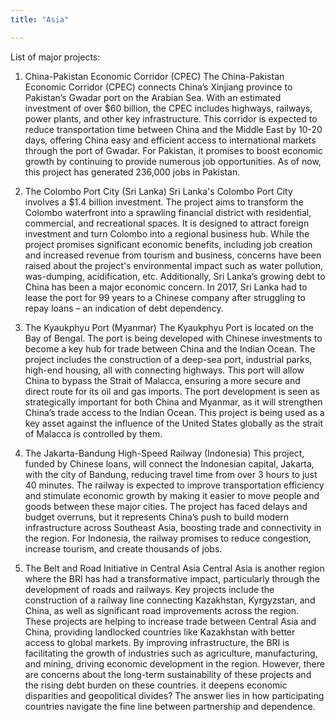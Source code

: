 ```yaml
---
title: "Asia"

---
```


List of major projects: 

1. China-Pakistan Economic Corridor (CPEC)
The China-Pakistan Economic Corridor (CPEC) connects China’s Xinjiang province to Pakistan’s Gwadar port on the Arabian Sea. With an estimated investment of over $60 billion, the CPEC includes highways, railways, power plants, and other key infrastructure.
This corridor is expected to reduce transportation time between China and the Middle East by 10-20 days, offering China easy and efficient access to international markets through the port of Gwadar. For Pakistan, it promises to boost economic growth by continuing to provide numerous job opportunities. As of now, this project has generated 236,000 jobs in Pakistan.

2. The Colombo Port City (Sri Lanka)
Sri Lanka's Colombo Port City involves a $1.4 billion investment. The project aims to transform the Colombo waterfront into a sprawling financial district with residential, commercial, and recreational spaces. It is designed to attract foreign investment and turn Colombo into a regional business hub.
While the project promises significant economic benefits, including job creation and increased revenue from tourism and business, concerns have been raised about the project's environmental impact such as water pollution, was-dumping, acidification, etc. Additionally, Sri Lanka’s growing debt to China has been a major economic concern. In 2017, Sri Lanka had to lease the port for 99 years to a Chinese company after struggling to repay loans – an indication of debt dependency.

3. The Kyaukphyu Port (Myanmar)
The Kyaukphyu Port is located on the Bay of Bengal. The port is being developed with Chinese investments to become a key hub for trade between China and the Indian Ocean. The project includes the construction of a deep-sea port, industrial parks, high-end housing, all with connecting highways. This port will allow China to bypass the Strait of Malacca, ensuring a more secure and direct route for its oil and gas imports.
The port development is seen as strategically important for both China and Myanmar, as it will strengthen China’s trade access to the Indian Ocean. This project is being used as a key asset against the influence of the United States globally as the strait of Malacca is controlled by them.

4. The Jakarta-Bandung High-Speed Railway (Indonesia)
This project, funded by Chinese loans, will connect the Indonesian capital, Jakarta, with the city of Bandung, reducing travel time from over 3 hours to just 40 minutes. The railway is expected to improve transportation efficiency and stimulate economic growth by making it easier to move people and goods between these major cities.
The project has faced delays and budget overruns, but it represents China’s push to build modern infrastructure across Southeast Asia, boosting trade and connectivity in the region. For Indonesia, the railway promises to reduce congestion, increase tourism, and create thousands of jobs.

5. The Belt and Road Initiative in Central Asia
Central Asia is another region where the BRI has had a transformative impact, particularly through the development of roads and railways. Key projects include the construction of a railway line connecting Kazakhstan, Kyrgyzstan, and China, as well as significant road improvements across the region.
These projects are helping to increase trade between Central Asia and China, providing landlocked countries like Kazakhstan with better access to global markets. By improving infrastructure, the BRI is facilitating the growth of industries such as agriculture, manufacturing, and mining, driving economic development in the region. However, there are concerns about the long-term sustainability of these projects and the rising debt burden on these countries. it deepens economic disparities and geopolitical divides? The answer lies in how participating countries navigate the fine line between partnership and dependence.
